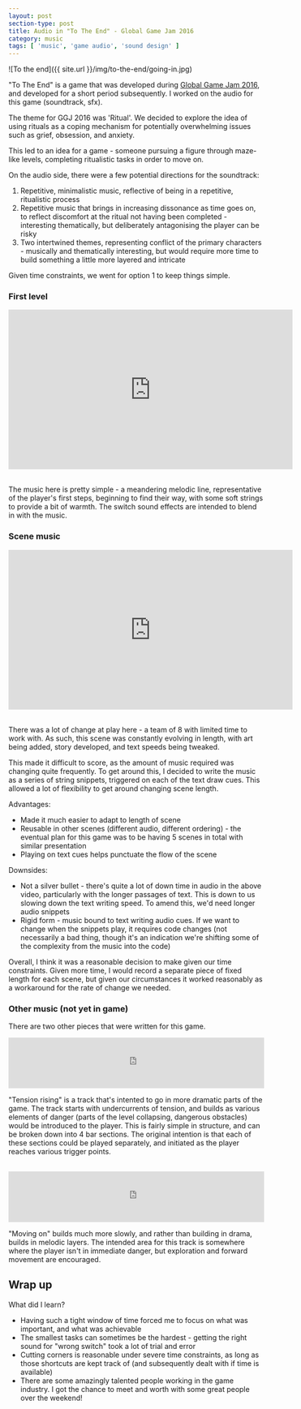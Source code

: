 ```yaml
---
layout: post
section-type: post
title: Audio in "To The End" - Global Game Jam 2016
category: music
tags: [ 'music', 'game audio', 'sound design' ]
---
```


![To the end]({{ site.url }}/img/to-the-end/going-in.jpg)

"To The End" is a game that was developed during [Global Game Jam 2016](http://globalgamejam.org/), and developed for a short period subsequently. I worked on the audio for this game (soundtrack, sfx).

The theme for GGJ 2016 was 'Ritual'. We decided to explore the idea of using rituals as a coping mechanism for potentially overwhelming issues such as grief, obsession, and anxiety.

This led to an idea for a game - someone pursuing a figure through maze-like levels, completing ritualistic tasks in order to move on.

On the audio side, there were a few potential directions for the soundtrack:

1. Repetitive, minimalistic music, reflective of being in a repetitive, ritualistic process
2. Repetitive music that brings in increasing dissonance as time goes on, to reflect discomfort at the ritual not having been completed - interesting thematically, but deliberately antagonising the player can be risky
3. Two intertwined themes, representing conflict of the primary characters - musically and thematically interesting, but would require more time to build something a little more layered and intricate

Given time constraints, we went for option 1 to keep things simple.

### First level

<iframe style="margin: 0 auto; display: block" width="560" height="315" src="https://www.youtube.com/embed/Eo06R5JTVqk?ecver=1" frameborder="0" allowfullscreen></iframe>

<br>

The music here is pretty simple - a meandering melodic line, representative of the player's first steps, beginning to find their way, with some soft strings to provide a bit of warmth. The switch sound effects are intended to blend in with the music.
### Scene music

<iframe style="margin: 0 auto; display: block" width="560" height="315" src="https://www.youtube.com/embed/72ay0WrrUgg?ecver=1" frameborder="0" allowfullscreen></iframe>

<br>

There was a lot of change at play here - a team of 8 with limited time to work with. As such, this scene was constantly evolving in length, with art being added, story developed, and text speeds being tweaked.

This made it difficult to score, as the amount of music required was changing quite frequently.
To get around this, I decided to write the music as a series of string snippets, triggered on each of the text draw cues. This allowed a lot of flexibility to get around changing scene length.

Advantages:
- Made it much easier to adapt to length of scene
- Reusable in other scenes (different audio, different ordering) - the eventual plan for this game was to be having 5 scenes in total with similar presentation
- Playing on text cues helps punctuate the flow of the scene

Downsides:
- Not a silver bullet - there's quite a lot of down time in audio in the above video, particularly with the longer passages of text. This is down to us slowing down the text writing speed. To amend this, we'd need longer audio snippets
- Rigid form - music bound to text writing audio cues. If we want to change when the snippets play, it requires code changes (not necessarily a bad thing, though it's an indication we're shifting some of the complexity from the music into the code)

Overall, I think it was a reasonable decision to make given our time constraints. Given more time, I would record a separate piece of fixed length for each scene, but given our circumstances it worked reasonably as a workaround for the rate of change we needed.

### Other music (not yet in game)

There are two other pieces that were written for this game.

<iframe width="100%" height="100" scrolling="no" frameborder="no" src="https://w.soundcloud.com/player/?url=https%3A//api.soundcloud.com/tracks/322975553&amp;auto_play=false&amp;hide_related=false&amp;show_comments=true&amp;show_user=true&amp;show_reposts=false&amp;visual=true"></iframe>
<br>

"Tension rising" is a track that's intented to go in more dramatic parts of the game. The track starts with undercurrents of tension, and builds as various elements of danger (parts of the level collapsing, dangerous obstacles) would be introduced to the player. This is fairly simple in structure, and can be broken down into 4 bar sections. The original intention is that each of these sections could be played separately, and initiated as the player reaches various trigger points.

<br>

<iframe width="100%" height="100" scrolling="no" frameborder="no" src="https://w.soundcloud.com/player/?url=https%3A//api.soundcloud.com/tracks/322975552&amp;auto_play=false&amp;hide_related=false&amp;show_comments=true&amp;show_user=true&amp;show_reposts=false&amp;visual=true"></iframe>
<br>


"Moving on" builds much more slowly, and rather than building in drama, builds in melodic layers. The intended area for this track is somewhere where the player isn't in immediate danger, but exploration and forward movement are encouraged.

## Wrap up

What did I learn?

- Having such a tight window of time forced me to focus on what was important, and what was achievable
- The smallest tasks can sometimes be the hardest - getting the right sound for "wrong switch" took a lot of trial and error
- Cutting corners is reasonable under severe time constraints, as long as those shortcuts are kept track of (and subsequently dealt with if time is available)
- There are some amazingly talented people working in the game industry. I got the chance to meet and worth with some great people over the weekend!
